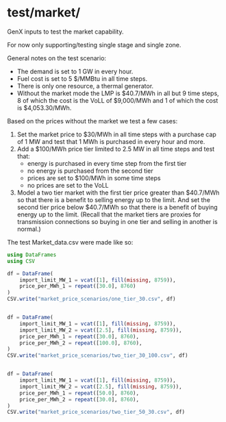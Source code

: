 # test/market/
GenX inputs to test the market capability. 

For now only supporting/testing single stage and single zone.

General notes on the test scenario:
- The demand is set to 1 GW in every hour.
- Fuel cost is set to 5 $/MMBtu in all time steps.
- There is only one resource, a thermal generator.
- Without the market mode the LMP is $40.7/MWh in all but 9 time steps, 8 of which the cost is the
  VoLL of $9,000/MWh and 1 of which the cost is $4,053.30/MWh.

Based on the prices without the market we test a few cases:
1. Set the market price to $30/MWh in all time steps with a purchase cap of 1 MW and test that 1 MWh
   is purchased in every hour and more.
2. Add a $100/MWh price tier limited to 2.5 MW in all time steps and test that:
    - energy is purchased in every time step from the first tier
    - no energy is purchased from the second tier
    - prices are set to $100/MWh in some time steps
    - no prices are set to the VoLL
3. Model a two tier market with the first tier price greater than $40.7/MWh so that there is a
   benefit to selling energy up to the limit. And set the second tier price below $40.7/MWh so that
   there is a benefit of buying energy up to the limit. (Recall that the market tiers are proxies
   for transmission connections so buying in one tier and selling in another is normal.)

The test Market_data.csv were made like so:
```julia
using DataFrames
using CSV

df = DataFrame(
    import_limit_MW_1 = vcat([1], fill(missing, 8759)), 
    price_per_MWh_1 = repeat([30.0], 8760)
)
CSV.write("market_price_scenarios/one_tier_30.csv", df)


df = DataFrame(
    import_limit_MW_1 = vcat([1], fill(missing, 8759)), 
    import_limit_MW_2 = vcat([2.5], fill(missing, 8759)),
    price_per_MWh_1 = repeat([30.0], 8760),
    price_per_MWh_2 = repeat([100.0], 8760),
)
CSV.write("market_price_scenarios/two_tier_30_100.csv", df)


df = DataFrame(
    import_limit_MW_1 = vcat([1], fill(missing, 8759)), 
    import_limit_MW_2 = vcat([2.5], fill(missing, 8759)),
    price_per_MWh_1 = repeat([50.0], 8760),
    price_per_MWh_2 = repeat([30.0], 8760),
)
CSV.write("market_price_scenarios/two_tier_50_30.csv", df)

```